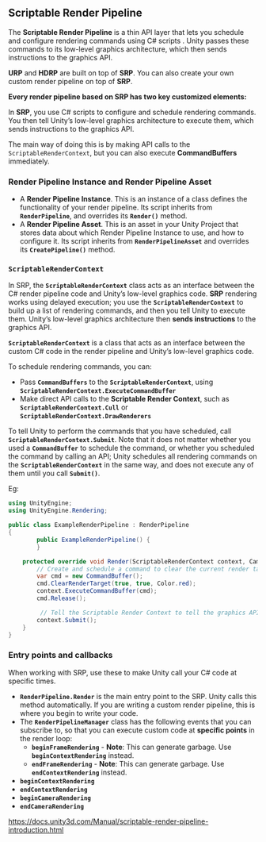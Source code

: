 ## Scriptable Render Pipeline

The **Scriptable Render Pipeline** is a thin API layer that lets you schedule and configure rendering commands using C# scripts
. Unity passes these commands to its low-level graphics architecture, which then sends instructions to the graphics API.

**URP** and **HDRP** are built on top of **SRP**. You can also create your own custom render pipeline on top of **SRP**.

**Every render pipeline based on SRP has two key customized elements:**


In **SRP**, you use C# scripts to configure and schedule rendering commands. You then tell Unity’s low-level graphics architecture to execute them, which sends instructions to the graphics API.

The main way of doing this is by making API calls to the `ScriptableRenderContext`, but you can also execute **CommandBuffers** immediately.

### Render Pipeline Instance and Render Pipeline Asset
- A **Render Pipeline Instance**. 
  This is an instance of a class defines the functionality of your render pipeline. Its script inherits from **`RenderPipeline`**, and overrides its **`Render()`** method.
- A **Render Pipeline Asset**. This is an asset in your Unity Project that stores data about which Render Pipeline Instance to use, and how to configure it. Its script inherits from **`RenderPipelineAsset`** and overrides its **`CreatePipeline()`** method.


###  `ScriptableRenderContext`
In SRP, the **`ScriptableRenderContext`** class acts as an interface between the C# render pipeline code and Unity’s low-level graphics code. **SRP** rendering works using delayed execution; you use the **`ScriptableRenderContext`** to build up a list of rendering commands, and then you tell Unity to execute them. Unity’s low-level graphics architecture then **sends instructions** to the graphics API.

**`ScriptableRenderContext`** is a class that acts as an interface between the custom C# code in the render pipeline and Unity’s low-level graphics code.

To schedule rendering commands, you can:

- Pass **`CommandBuffers`** to the **`ScriptableRenderContext`**, using **`ScriptableRenderContext.ExecuteCommandBuffer`**
- Make direct API calls to the **Scriptable Render Context**, such as **`ScriptableRenderContext.Cull`** or **`ScriptableRenderContext.DrawRenderers`**

To tell Unity to perform the commands that you have scheduled, call **`ScriptableRenderContext.Submit`**. Note that it does not matter whether you used a **`CommandBuffer`** to schedule the command, or whether you scheduled the command by calling an API; Unity schedules all rendering commands on the **`ScriptableRenderContext`** in the same way, and does not execute any of them until you call **`Submit()`**.


Eg:
```cs
using UnityEngine;
using UnityEngine.Rendering;

public class ExampleRenderPipeline : RenderPipeline
{
        public ExampleRenderPipeline() {
        }

    protected override void Render(ScriptableRenderContext context, Camera[] cameras) {
        // Create and schedule a command to clear the current render target
        var cmd = new CommandBuffer();
        cmd.ClearRenderTarget(true, true, Color.red);
        context.ExecuteCommandBuffer(cmd);
        cmd.Release();

         // Tell the Scriptable Render Context to tell the graphics API to perform the scheduled commands
        context.Submit();
    }
}
```

### Entry points and callbacks
When working with SRP, use these to make Unity call your C# code at specific times.

- **`RenderPipeline.Render`** is the main entry point to the SRP. Unity calls this method automatically. If you are writing a custom render pipeline, this is where you begin to write your code.
- The **`RenderPipelineManager`** class has the following events that you can subscribe to, so that you can execute custom code at **specific points** in the render loop:
  - **`beginFrameRendering`** - **Note**: This can generate garbage. Use **`beginContextRendering`** instead.
  - **`endFrameRendering`** - **Note**: This can generate garbage. Use **`endContextRendering`** instead.
- **`beginContextRendering`**
- **`endContextRendering`**
- **`beginCameraRendering`**
- **`endCameraRendering`**



https://docs.unity3d.com/Manual/scriptable-render-pipeline-introduction.html


